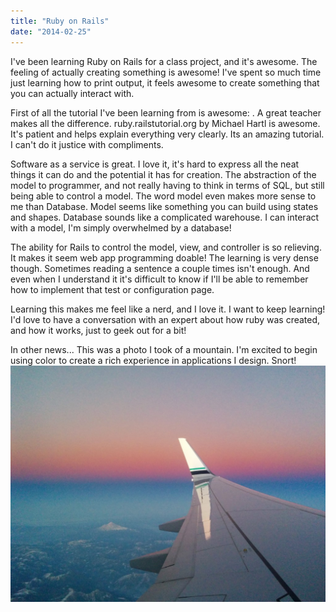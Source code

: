 ```yaml
---
title: "Ruby on Rails"
date: "2014-02-25"
---
```


I've been learning Ruby on Rails for a class project, and it's awesome. The feeling of actually creating something is awesome! I've spent so much time just learning how to print output, it feels awesome to create something that you can actually interact with.

First of all the tutorial I've been learning from is awesome: . A great teacher makes all the difference. [](http://ruby.railstutorial.org/chapters/ "This site")ruby.railstutorial.org by Michael Hartl is awesome. It's patient and helps explain everything very clearly. Its an amazing tutorial. I can't do it justice with compliments.

Software as a service is great. I love it, it's hard to express all the neat things it can do and the potential it has for creation. The abstraction of the model to programmer, and not really having to think in terms of SQL, but still being able to control a model. The word model even makes more sense to me than Database. Model seems like something you can build using states and shapes. Database sounds like a complicated warehouse. I can interact with a model, I'm simply overwhelmed by a database!

The ability for Rails to control the model, view, and controller is so relieving. It makes it seem web app programming doable! The learning is very dense though. Sometimes reading a sentence a couple times isn't enough. And even when I understand it it's difficult to know if I'll be able to remember how to implement that test or configuration page.

Learning this makes me feel like a nerd, and I love it. I want to keep learning! I'd love to have a conversation with an expert about how ruby was created, and how it works, just to geek out for a bit!

In other news... This was a photo I took of a mountain. I'm excited to begin using color to create a rich experience in applications I design. Snort! [![Airplane's and Mountains](images/IMG_20131209_170404-1024x768.jpg)](http://timmyreilly.com/wp-content/uploads/2014/02/IMG_20131209_170404.jpg)
